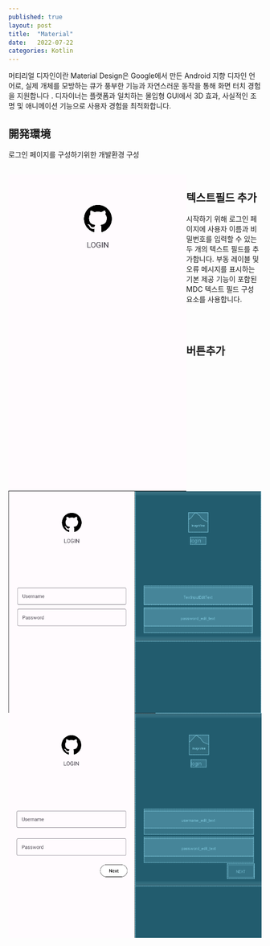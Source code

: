 ```yaml
---
published: true
layout: post
title:  "Material"
date:   2022-07-22
categories: Kotlin
---
```


머티리얼 디자인이란
Material Design은 Google에서 만든 Android 지향 디자인 언어로, 실제 개체를 모방하는 큐가 풍부한 기능과 자연스러운 동작을 통해 화면 터치 경험을 지원합니다 . 디자이너는 플랫폼과 일치하는 몰입형 GUI에서 3D 효과, 사실적인 조명 및 애니메이션 기능으로 사용자 경험을 최적화합니다.



## 開発環境

로그인 페이지를 구성하기위한 개발환경 구성

<br>
<div>

<img src = "/assets/images/MaterialDevelop.png" style ="height:80%px ;float:left">

<script src="https://gist.github.com/JKH-Programmer/09fb01418ea3c4208ac3e3a6f8762d16.js" style="width:420px; height:100%px ;">
</script>

</div>



## 텍스트필드 추가

시작하기 위해 로그인 페이지에 사용자 이름과 비밀번호를 입력할 수 있는 두 개의 텍스트 필드를 추가합니다. 부동 레이블 및 오류 메시지를 표시하는 기본 제공 기능이 포함된 MDC 텍스트 필드 구성 요소를 사용합니다.

<br>

<br>
<div>
<img src = "/assets/images/Materialtextfield.png" style ="height:80%px ; float:left">

<script src="https://gist.github.com/JKH-Programmer/565f19f746a1d49df8f0ec0213e54523.js"></script>
</div>




## 버튼추가

<br>


<br>
<div>
<img src = "/assets/images/Materialbutton.png" style ="height:100%px ; float:left">

<script src="https://gist.github.com/JKH-Programmer/072fb8dd87789f043890fa760171e065.js"></script>
</div>








